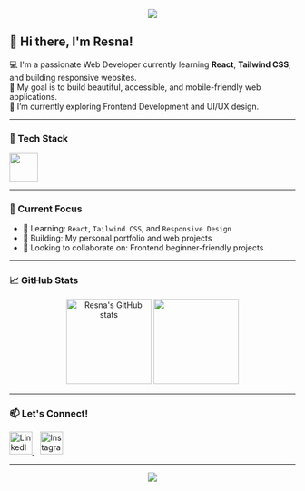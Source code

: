 <!-- Banner -->
<p align="center">
  <img src="https://capsule-render.vercel.app/api?type=waving&color=0f172a&height=200&section=header&text=Hi%20I'm%20Resna%20Rahmawati&fontColor=ffffff&fontSize=40&fontAlignY=40" />
</p>

## 👋 Hi there, I'm Resna!

💻 I'm a passionate Web Developer currently learning **React**, **Tailwind CSS**, and building responsive websites.<br>
🎯 My goal is to build beautiful, accessible, and mobile-friendly web applications.<br>
🌱 I’m currently exploring Frontend Development and UI/UX design.

---

### 🚀 Tech Stack

<p align="left">
  <img src="https://skillicons.dev/icons?i=html,css,js,react,tailwind,vite,github" height="50" />
</p>

---

### 📌 Current Focus
- 🌱 Learning: `React`, `Tailwind CSS`, and `Responsive Design`
- 🔨 Building: My personal portfolio and web projects
- 🤝 Looking to collaborate on: Frontend beginner-friendly projects

---

### 📈 GitHub Stats
<p align="center">
  <img src="https://github-readme-stats.vercel.app/api?username=resnarhmwati&show_icons=true&theme=radical" alt="Resna's GitHub stats" height="150"/>
  <img src="https://github-readme-stats.vercel.app/api/top-langs/?username=resnrhmwati&layout=compact&theme=radical" height="150"/>
</p>

---

### 📫 Let's Connect!

<p align="left">
  <a href="https://www.linkedin.com/in/resna-rahmawati-9521b9329" target="_blank">
    <img src="https://skillicons.dev/icons?i=linkedin" height="40" alt="LinkedIn"/>
  </a>
  <a href="https://instagram.com/onlyrsnaa" target="_blank" style="margin-left: 10px;">
    <img src="https://skillicons.dev/icons?i=instagram" height="40" alt="Instagram"/>
  </a>
</p>

---


<p align="center">
  <img src="https://capsule-render.vercel.app/api?type=waving&color=0f172a&height=150&section=footer"/>
</p>
